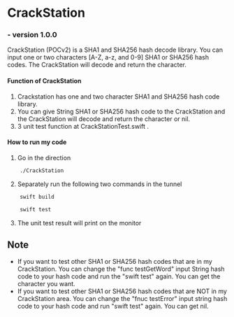 # CrackStation
### -  version 1.0.0

>
CrackStation (POCv2) is a SHA1 and SHA256 hash decode library. You can input one or two characters [A-Z, a-z, and 0-9] SHA1 or SHA256 hash codes. The CrackStation will decode and return the character. 
>
#### Function of CrackStation 

1) Crackstation has one and two character SHA1 and SHA256 hash code library. 
2) You can give String SHA1 or SHA256 hash code to the CrackStation and the CrackStation will decode and return the character or nil. 
3) 3 unit test function at CrackStationTest.swift .



#### How to run my code

1) Go in the direction 
```bash
    ./CrackStation
```

2) Separately run the following two commands in the tunnel

```swift
    swift build
```
```swift
    swift test
```
3) The unit test result will print on the monitor
## Note
- If you want to test other SHA1 or SHA256 hash codes that are in my CrackStation. You can change the "func testGetWord" input String hash code to your hash code and run the "swift test" again. You can get the character you want.
- If you want to test other SHA1 or SHA256 hash codes that are NOT in my CrackStation area. You can change the "fnuc testError" input string hash code to your hash code and run "swift test" again. You can get nil.





